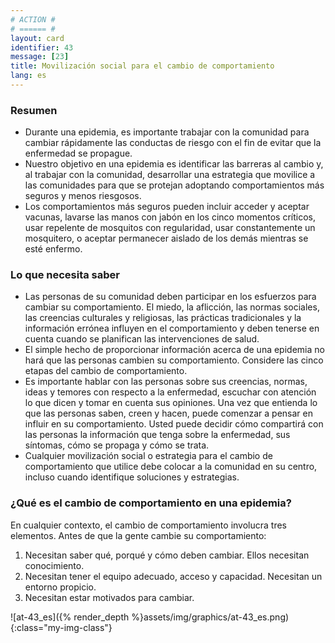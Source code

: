 ```yaml
---
# ACTION #
# ====== #
layout: card
identifier: 43
message: [23]
title: Movilización social para el cambio de comportamiento
lang: es
---
```


### Resumen

- Durante una epidemia, es importante trabajar con la comunidad para cambiar rápidamente las conductas de riesgo con el fin de evitar que la enfermedad se propague.
- Nuestro objetivo en una epidemia es identificar las barreras al cambio y, al trabajar con la comunidad, desarrollar una estrategia que movilice a las comunidades para que se protejan adoptando comportamientos más seguros y menos riesgosos.
- Los comportamientos más seguros pueden incluir acceder y aceptar vacunas, lavarse las manos con jabón en los cinco momentos críticos, usar repelente de mosquitos con regularidad, usar constantemente un mosquitero, o aceptar permanecer aislado de los demás mientras se esté enfermo.

### Lo que necesita saber

- Las personas de su comunidad deben participar en los esfuerzos para cambiar su comportamiento. El miedo, la aflicción, las normas sociales, las creencias culturales y religiosas, las prácticas tradicionales y la información errónea influyen en el comportamiento y deben tenerse en cuenta cuando se planifican las intervenciones de salud.
- El simple hecho de proporcionar información acerca de una epidemia no hará que las personas cambien su comportamiento. Considere las cinco etapas del cambio de comportamiento.
- Es importante hablar con las personas sobre sus creencias, normas, ideas y temores con respecto a la enfermedad, escuchar con atención lo que dicen y tomar en cuenta sus opiniones. Una vez que entienda lo que las personas saben, creen y hacen, puede comenzar a pensar en influir en su comportamiento. Usted puede decidir cómo compartirá con las personas la información que tenga sobre la enfermedad, sus síntomas, cómo se propaga y cómo se trata.
- Cualquier movilización social o estrategia para el cambio de comportamiento que utilice debe colocar a la comunidad en su centro, incluso cuando identifique soluciones y estrategias.

### ¿Qué es el cambio de comportamiento en una epidemia?
En cualquier contexto, el cambio de comportamiento involucra tres elementos. Antes de que la gente cambie su comportamiento:
1. Necesitan saber qué, porqué y cómo deben cambiar. Ellos necesitan conocimiento.
2. Necesitan tener el equipo adecuado, acceso y capacidad. Necesitan un entorno propicio.
3. Necesitan estar motivados para cambiar.

![at-43_es]({% render_depth %}assets/img/graphics/at-43_es.png){:class="my-img-class"}
